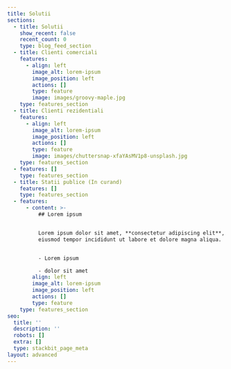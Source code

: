 ```yaml
---
title: Solutii
sections:
  - title: Solutii
    show_recent: false
    recent_count: 0
    type: blog_feed_section
  - title: Clienti comerciali
    features:
      - align: left
        image_alt: lorem-ipsum
        image_position: left
        actions: []
        type: feature
        image: images/groovy-maple.jpg
    type: features_section
  - title: Clienti rezidentiali
    features:
      - align: left
        image_alt: lorem-ipsum
        image_position: left
        actions: []
        type: feature
        image: images/chuttersnap-xfaYAsMV1p8-unsplash.jpg
    type: features_section
  - features: []
    type: features_section
  - title: Statii publice (In curand)
    features: []
    type: features_section
  - features:
      - content: >-
          ## Lorem ipsum


          Lorem ipsum dolor sit amet, **consectetur adipiscing elit**, sed do
          eiusmod tempor incididunt ut labore et dolore magna aliqua.


          - Lorem ipsum

          - dolor sit amet
        align: left
        image_alt: lorem-ipsum
        image_position: left
        actions: []
        type: feature
    type: features_section
seo:
  title: ''
  description: ''
  robots: []
  extra: []
  type: stackbit_page_meta
layout: advanced
---
```

